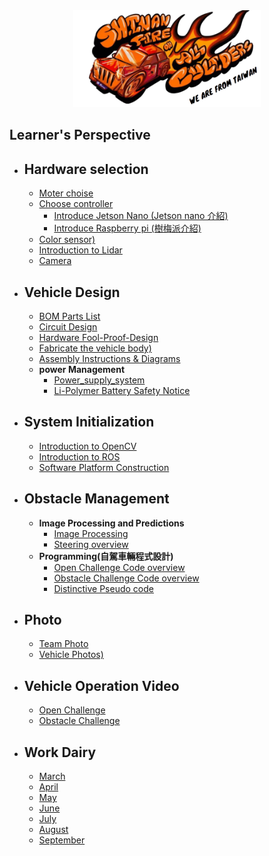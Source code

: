 <div align="center"><img src="./other/img/logo.png" width="300" alt=" logo"></div> 

## Learner's Perspective ## 

- ## Hardware selection
    - [Moter choise](https://github.com/kirkhu/WRO2023_Future-Engineers-Fire-On-All-Cylinders/blob/main/schemes/Motor/README.md)
    - [Choose controller](https://github.com/kirkhu/WRO2023_Future-Engineers-Fire-On-All-Cylinders/tree/main/other/controller)
        - [Introduce Jetson Nano (Jetson nano 介紹)](https://github.com/kirkhu/WRO2023_Future-Engineers-Fire-On-All-Cylinders/tree/main/other/Jetson%20Nano)
        - [Introduce Raspberry pi (樹梅派介紹)](https://github.com/kirkhu/WRO2023_Future-Engineers-Fire-On-All-Cylinders/tree/main/other/Raspberry_Pi)
    - [Color sensor)](https://github.com/kirkhu/WRO2023_Future-Engineers-Fire-On-All-Cylinders/blob/main/schemes/color_sensor/README.md)
    - [Introduction to Lidar](https://github.com/kirkhu/WRO2023_Future-Engineers-Fire-On-All-Cylinders/blob/main/schemes/Lidar/README.md)
    - [Camera](https://github.com/kirkhu/WRO2023_Future-Engineers-Fire-On-All-Cylinders/blob/main/schemes/Camera/README.md)
- ## Vehicle Design
    - [BOM Parts List](https://github.com/kirkhu/WRO2023_Future-Engineers-Fire-On-All-Cylinders/tree/main/schemes/Parts_List#readme)
    - [Circuit Design](https://github.com/kirkhu/WRO2023_Future-Engineers-Fire-On-All-Cylinders/blob/main/models/Circuit_Design/README.md)
    - [Hardware Fool-Proof-Design](https://github.com/kirkhu/WRO2023_Future-Engineers-Fire-On-All-Cylinders/blob/main/schemes/fool-proof-design/README.md) 
    - [Fabricate the vehicle body)](https://github.com/kirkhu/WRO2023_Future-Engineers-Fire-On-All-Cylinders/tree/main/models/Vehicle_2D-3D)
    - [Assembly Instructions & Diagrams](https://github.com/kirkhu/WRO2023_Future-Engineers-Fire-On-All-Cylinders/blob/main/schemes/Assembly_Instructions/README.md)
    - __power Management__
      - [Power_supply_system](https://github.com/kirkhu/WRO2023_Future-Engineers-Fire-On-All-Cylinders/blob/main/schemes/Power_supply_system/README.md) 
      - [Li-Polymer Battery Safety Notice](https://github.com/kirkhu/WRO2023_Future-Engineers-Fire-On-All-Cylinders/blob/main/schemes/Li-Polymer_Battery/README.md)
- ## System Initialization
    - [Introduction to OpenCV](https://github.com/kirkhu/WRO2023_Future-Engineers-Fire-On-All-Cylinders/blob/main/other/OpenCV/README.md)
    - [Introduction to ROS](https://github.com/kirkhu/WRO2023_Future-Engineers-Fire-On-All-Cylinders/blob/main/other/ROS/README.md) 
    - [Software Platform Construction](https://github.com/kirkhu/WRO2023_Future-Engineers-Fire-On-All-Cylinders/blob/main/src/System_Platform%20_Software/README.md)
- ## Obstacle Management
    - __Image Processing and Predictions__
      - [Image Processing](https://github.com/kirkhu/WRO2023_Future-Engineers-Fire-On-All-Cylinders/blob/main/src/Image_Processing_and_Predictions/README.md)  
      - [Steering overview ](https://github.com/kirkhu/WRO2023_Future-Engineers-Fire-On-All-Cylinders/blob/main/src/Steering_overview/README.md)  
    - __Programming(自駕車輛程式設計)__
      - [Open Challenge Code overview](https://github.com/kirkhu/WRO2023_Future-Engineers-Fire-On-All-Cylinders/tree/main/src/Programming/Open_Challenge)
      - [Obstacle Challenge Code overview](https://github.com/kirkhu/WRO2023_Future-Engineers-Fire-On-All-Cylinders/tree/main/src/Programming/Obstacle_Challenge)
      - [Distinctive Pseudo code](https://github.com/kirkhu/WRO2023_Future-Engineers-Fire-On-All-Cylinders/blob/main/src/Feature_Program/README.md)
- ## Photo
    - [Team Photo](https://github.com/kirkhu/WRO2023_Future-Engineers-Fire-On-All-Cylinders/blob/main/t-photos/README.md) 
    - [Vehicle Photos)](https://github.com/kirkhu/WRO2023_Future-Engineers-Fire-On-All-Cylinders/blob/main/v-photos/README.md) 
- ## Vehicle Operation Video
    - [Open Challenge](https://github.com/kirkhu/WRO2023_Future-Engineers-Fire-On-All-Cylinders/blob/main/video/Open_Challenge/video.md)
    - [Obstacle Challenge](https://github.com/kirkhu/WRO2023_Future-Engineers-Fire-On-All-Cylinders/blob/main/video/Obstacle_Challenge/video.md)
- ## Work Dairy
    - [March](https://github.com/kirkhu/WRO2023_Future-Engineers-Fire-On-All-Cylinders/tree/main/other/work_diary#20230319--20230326)
    - [April](https://github.com/kirkhu/WRO2023_Future-Engineers-Fire-On-All-Cylinders/tree/main/other/work_diary#20230327--20230402)
    - [May](https://github.com/kirkhu/WRO2023_Future-Engineers-Fire-On-All-Cylinders/tree/main/other/work_diary#20230501-20230507)
    - [June](https://github.com/kirkhu/WRO2023_Future-Engineers-Fire-On-All-Cylinders/tree/main/other/work_diary#20230529--20230604)
    - [July](https://github.com/kirkhu/WRO2023_Future-Engineers-Fire-On-All-Cylinders/tree/main/other/work_diary#20230626--20230702)
    - [August](https://github.com/kirkhu/WRO2023_Future-Engineers-Fire-On-All-Cylinders/tree/main/other/work_diary#20230731--20230806)
    - [September](https://github.com/kirkhu/WRO2023_Future-Engineers-Fire-On-All-Cylinders/tree/main/other/work_diary#20230828--20230903)
